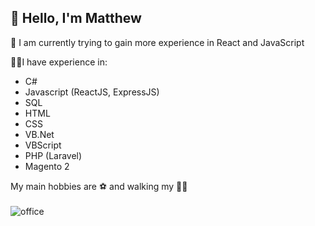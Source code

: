 
<h2>👋 Hello, I'm Matthew</h2>

🌱 I am currently trying to gain more experience in React and JavaScript 

👨‍💻I have experience in:

- C#
- Javascript (ReactJS, ExpressJS)
- SQL
- HTML
- CSS
- VB.Net
- VBScript
- PHP (Laravel)
- Magento 2

My main hobbies are ⚽️ and walking my 🐶🐶
<br><br>
![office](https://user-images.githubusercontent.com/18501958/198129275-b024e680-ad26-4875-8dd1-89d26722170c.png)
